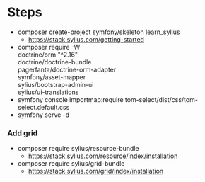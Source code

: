 # Steps
- composer create-project symfony/skeleton learn_sylius
  - https://stack.sylius.com/getting-started
- composer require -W \
  doctrine/orm "^2.16" \
  doctrine/doctrine-bundle \
  pagerfanta/doctrine-orm-adapter \
  symfony/asset-mapper \
  sylius/bootstrap-admin-ui \
  sylius/ui-translations
- symfony console importmap:require tom-select/dist/css/tom-select.default.css
- symfony serve -d

### Add grid
- composer require sylius/resource-bundle
  - https://stack.sylius.com/resource/index/installation
- composer require sylius/grid-bundle
  - https://stack.sylius.com/grid/index/installation
